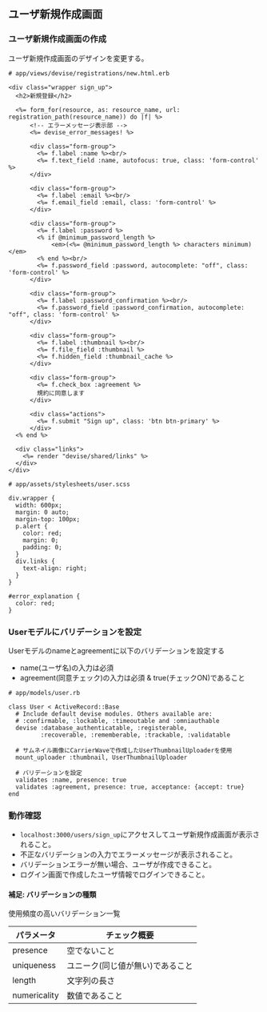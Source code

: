 ## ユーザ新規作成画面

### ユーザ新規作成画面の作成

ユーザ新規作成画面のデザインを変更する。
```
# app/views/devise/registrations/new.html.erb

<div class="wrapper sign_up">
  <h2>新規登録</h2>

  <%= form_for(resource, as: resource_name, url: registration_path(resource_name)) do |f| %>
      <!-- エラーメッセージ表示部 -->
      <%= devise_error_messages! %>

      <div class="form-group">
        <%= f.label :name %><br/>
        <%= f.text_field :name, autofocus: true, class: 'form-control' %>
      </div>

      <div class="form-group">
        <%= f.label :email %><br/>
        <%= f.email_field :email, class: 'form-control' %>
      </div>

      <div class="form-group">
        <%= f.label :password %>
        <% if @minimum_password_length %>
            <em>(<%= @minimum_password_length %> characters minimum)</em>
        <% end %><br/>
        <%= f.password_field :password, autocomplete: "off", class: 'form-control' %>
      </div>

      <div class="form-group">
        <%= f.label :password_confirmation %><br/>
        <%= f.password_field :password_confirmation, autocomplete: "off", class: 'form-control' %>
      </div>

      <div class="form-group">
        <%= f.label :thumbnail %><br/>
        <%= f.file_field :thumbnail %>
        <%= f.hidden_field :thumbnail_cache %>
      </div>

      <div class="form-group">
        <%= f.check_box :agreement %>
        規約に同意します
      </div>

      <div class="actions">
        <%= f.submit "Sign up", class: 'btn btn-primary' %>
      </div>
  <% end %>

  <div class="links">
    <%= render "devise/shared/links" %>
  </div>
</div>
```

```
# app/assets/stylesheets/user.scss

div.wrapper {
  width: 600px;
  margin: 0 auto;
  margin-top: 100px;
  p.alert {
    color: red;
    margin: 0;
    padding: 0;
  }
  div.links {
    text-align: right;
  }
}

#error_explanation {
  color: red;
}
```

### Userモデルにバリデーションを設定

Userモデルのnameとagreementに以下のバリデーションを設定する
- name(ユーザ名)の入力は必須
- agreement(同意チェック)の入力は必須 & true(チェックON)であること

```
# app/models/user.rb

class User < ActiveRecord::Base
  # Include default devise modules. Others available are:
  # :confirmable, :lockable, :timeoutable and :omniauthable
  devise :database_authenticatable, :registerable,
         :recoverable, :rememberable, :trackable, :validatable

  # サムネイル画像にCarrierWaveで作成したUserThumbnailUploaderを使用
  mount_uploader :thumbnail, UserThumbnailUploader

  # バリデーションを設定
  validates :name, presence: true
  validates :agreement, presence: true, acceptance: {accept: true}
end
```

### 動作確認
- `localhost:3000/users/sign_up`にアクセスしてユーザ新規作成画面が表示されること。
- 不正なバリデーションの入力でエラーメッセージが表示されること。
- バリデーションエラーが無い場合、ユーザが作成できること。
- ログイン画面で作成したユーザ情報でログインできること。

#### 補足: バリデーションの種類
使用頻度の高いバリデーション一覧

 パラメータ | チェック概要
-- | --
 presence | 空でないこと
 uniqueness | ユニーク(同じ値が無い)であること
 length | 文字列の長さ
 numericality | 数値であること
